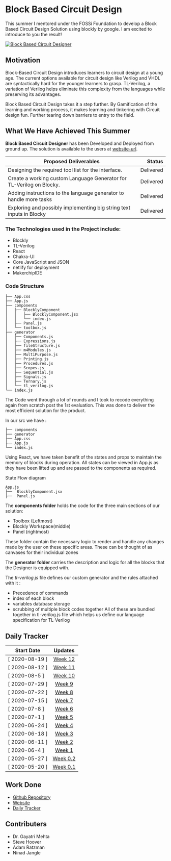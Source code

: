 

# Block Based Circuit Design

This summer I mentored under the FOSSi Foundation to develop a Block Based Circuit Design Solution using blockly by google. I am excited to introduce to you the result! 



<a href="https://gsoc-block-based-circuit-design-site.netlify.app/">![Block Based Circuit Designer](https://ninadjangle.tech/images/gsoc-final-blog/image1.png)</a>

## Motivation

Block-Based Circuit Design introduces learners to circuit design at a young age. The current options available for circuit design like Verilog and VHDL are syntactically hard for the younger learners to grasp. TL-Verilog, a variation of Verilog helps eliminate this complexity from the languages while preserving its advantages. 

Block Based Circuit Design takes it a step further. By Gamification of the learning and working process, it makes learning and tinkering with Circuit design fun. Further tearing down barriers to entry to the field.

## What We Have Achieved This Summer

**Block Based Circuit Designer** has been Developed and Deployed from ground up. The solution is available to the users at [website-url](https://gsoc-block-based-circuit-design-site.netlify.app/").


|**Proposed Deliverables**                                             |**Status**   | 
|----------------------------------------------------------------------|------------:|
| Designing the required tool list for the interface.                  | Delivered   |
| Create a working custom Language Generator for TL-Verilog on Blocky. | Delivered   |
| Adding instructions to the language generator to handle more tasks   | Delivered   | 
| Exploring and possibly implementing big string text inputs in Blocky | Delivered   |



### The Technologies used in the Project include:
- Blockly
- TL-Verilog
- React
- Chakra-UI
- Core JavaScript and JSON
- netlify for deployment
- MakerchipIDE

### Code Structure

```
├── App.css
├── App.js
├── components
│   ├── BlocklyComponent
│   │   ├── BlocklyComponent.jsx
│   │   └── index.js
│   ├── Panel.js
│   └── toolbox.js
├── generator
│   ├── Components.js
│   ├── Expressions.js
│   ├── fileStructure.js
│   ├── m4Modules.js
│   ├── MultiPurpose.js
│   ├── Printing.js
│   ├── Procedures.js
│   ├── Scopes.js
│   ├── Sequential.js
│   ├── Signals.js
│   ├── Ternary.js
│   └── tl_verilog.js
└── index.js
```

The Code went through a lot of rounds and I took to recode everything again from scratch post the 1st evaluation. This was done to deliver the most efficient solution for the product. 

In our src we have :
```
├── components
├── generator
├── App.css
├── App.js
└── index.js
```

Using React, we have taken benefit of the states and props to maintain the memory of blocks during operation. All states can be viewed in App.js as they have been lifted up and are passed to the components as required.

State Flow diagram
```
App.js
├──  BlocklyComponent.jsx
├──  Panel.js
```

The **components folder** holds the code for the three main sections of our solution:
  - Toolbox (Leftmost)
  - Blockly Workspace(middle)
  - Panel (rightmost)
  
These folder contain the necessary logic to render and handle any changes made by the user on these specific areas. These can be thought of as canvases for their individual zones

The **generator folder** carries the description and logic for all the blocks that the Designer is equipped with. 

The *tl-verilog.js* file defines our custom generator and the rules attached with it :
- Precedence of commands
- index of each block
- variables database storage
- scrubbing of multiple block codes together
All of these are bundled together in tl-verilog.js file which helps us define our language specification for TL-Verilog



## Daily Tracker

|     Start Date  |          Updates                                    |
|-----------------|:---------------------------------------------------:|
|  [ 2020-08-19 ] |[Week 12](https://ninadjangle.tech/pages/gsoc/wk12)  |
|  [ 2020-08-12 ] |[Week 11](https://ninadjangle.tech/pages/gsoc/wk11)  | 
|  [ 2020-08-5  ] |[Week 10](https://ninadjangle.tech/pages/gsoc/wk10)  |
|  [ 2020-07-29 ] |[Week 9](https://ninadjangle.tech/pages/gsoc/wk9)    | 
|  [ 2020-07-22 ] |[Week 8](https://ninadjangle.tech/pages/gsoc/wk8)    | 
|  [ 2020-07-15 ] |[Week 7](https://ninadjangle.tech/pages/gsoc/wk7)    | 
|  [ 2020-07-8  ] |[Week 6](https://ninadjangle.tech/pages/gsoc/wk6)    | 
|  [ 2020-07-1  ] |[Week 5](https://ninadjangle.tech/pages/gsoc/wk5)    | 
|  [ 2020-06-24 ] |[Week 4](https://ninadjangle.tech/pages/gsoc/wk4)    | 
|  [ 2020-06-18 ] |[Week 3](https://ninadjangle.tech/pages/gsoc/wk3)    | 
|  [ 2020-06-11 ] |[Week 2](https://ninadjangle.tech/pages/gsoc/wk2)    | 
|  [ 2020-06-4  ] |[Week 1](https://ninadjangle.tech/pages/gsoc/wk1)    |
|  [ 2020-05-27 ] |[Week 0.2](https://ninadjangle.tech/pages/gsoc/wk0_2)|
|  [ 2020-05-20 ] |[Week 0.1](https://ninadjangle.tech/pages/gsoc/wk0_1)|



## Work Done

- [Github Repository](https://github.com/ninja3011/Block_Based_Circuit_Design)
- [Website](https://gsoc-block-based-circuit-design-site.netlify.app/)
- [Daily Tracker](https://ninadjangle.tech/gsoc-2021) 

## Contributers

- Dr. Gayatri Mehta
- Steve Hoover
- Adam Ratzman
- Ninad Jangle

